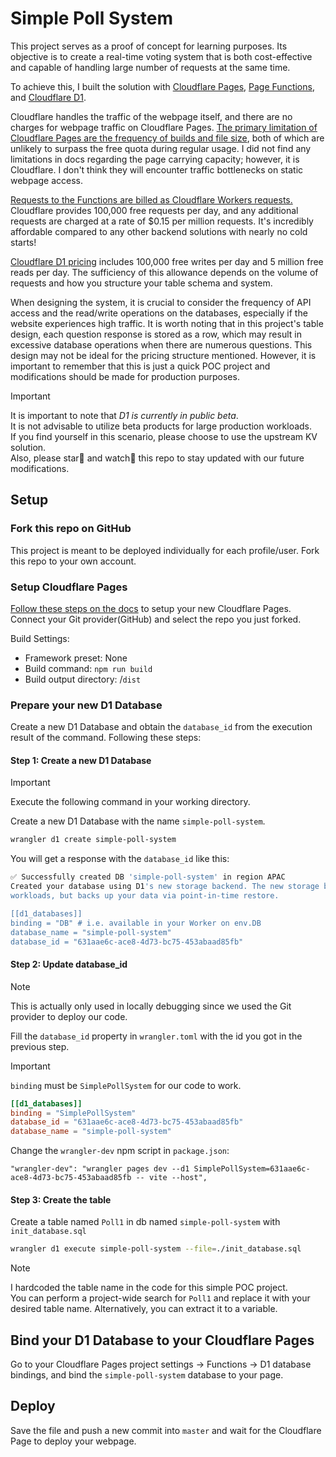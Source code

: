 # Simple Poll System

This project serves as a proof of concept for learning purposes. Its objective is to create a real-time voting system that is both cost-effective and capable of handling large number of requests at the same time.

To achieve this, I built the solution with [Cloudflare Pages](https://developers.cloudflare.com/pages), [Page Functions](https://developers.cloudflare.com/pages/functions/), and [Cloudflare D1](https://developers.cloudflare.com/d1/).

Cloudflare handles the traffic of the webpage itself, and there are no charges for webpage traffic on Cloudflare Pages. [The primary limitation of Cloudflare Pages are the frequency of builds and file size](https://developers.cloudflare.com/pages/platform/limits/), both of which are unlikely to surpass the free quota during regular usage. I did not find any limitations in docs regarding the page carrying capacity; however, it is Cloudflare. I don't think they will encounter traffic bottlenecks on static webpage access.

[Requests to the Functions are billed as Cloudflare Workers requests.](https://developers.cloudflare.com/pages/functions/pricing/) Cloudflare provides 100,000 free requests per day, and any additional requests are charged at a rate of $0.15 per million requests. It's incredibly affordable compared to any other backend solutions with nearly no cold starts!

[Cloudflare D1 pricing](https://developers.cloudflare.com/d1/platform/pricing/#billing-metrics) includes 100,000 free writes per day and 5 million free reads per day. The sufficiency of this allowance depends on the volume of requests and how you structure your table schema and system.

When designing the system, it is crucial to consider the frequency of API access and the read/write operations on the databases, especially if the website experiences high traffic. It is worth noting that in this project's table design, each question response is stored as a row, which may result in excessive database operations when there are numerous questions. This design may not be ideal for the pricing structure mentioned. However, it is important to remember that this is just a quick POC project and modifications should be made for production purposes.

> [!Important]
> It is important to note that _D1 is currently in public beta_.  
> It is not advisable to utilize beta products for large production workloads.  
> If you find yourself in this scenario, please choose to use the upstream KV solution.  
> Also, please star🌟 and watch👀 this repo to stay updated with our future modifications.

## Setup

### Fork this repo on GitHub

This project is meant to be deployed individually for each profile/user. Fork this repo to your own account.

### Setup Cloudflare Pages

[Follow these steps on the docs](https://developers.cloudflare.com/pages/get-started/guide/#connect-your-git-provider-to-pages) to setup your new Cloudflare Pages. Connect your Git provider(GitHub) and select the repo you just forked.

Build Settings:

- Framework preset: None
- Build command: `npm run build`
- Build output directory: /`dist`

### Prepare your new D1 Database

Create a new D1 Database and obtain the `database_id` from the execution result of the command. Following these steps:

#### Step 1: Create a new D1 Database

> [!IMPORTANT]  
> Execute the following command in your working directory.

Create a new D1 Database with the name `simple-poll-system`.

```bash
wrangler d1 create simple-poll-system
```

You will get a response with the `database_id` like this:

```bash
✅ Successfully created DB 'simple-poll-system' in region APAC
Created your database using D1's new storage backend. The new storage backend is not yet recommended for production
workloads, but backs up your data via point-in-time restore.

[[d1_databases]]
binding = "DB" # i.e. available in your Worker on env.DB
database_name = "simple-poll-system"
database_id = "631aae6c-ace8-4d73-bc75-453abaad85fb"
```

#### Step 2: Update database_id

> [!NOTE]
> This is actually only used in locally debugging since we used the Git provider to deploy our code.

Fill the `database_id` property in `wrangler.toml` with the id you got in the previous step.

> [!IMPORTANT]  
> `binding` must be `SimplePollSystem` for our code to work.

```toml
[[d1_databases]]
binding = "SimplePollSystem"
database_id = "631aae6c-ace8-4d73-bc75-453abaad85fb"
database_name = "simple-poll-system"
```

Change the `wrangler-dev` npm script in `package.json`:

```text
"wrangler-dev": "wrangler pages dev --d1 SimplePollSystem=631aae6c-ace8-4d73-bc75-453abaad85fb -- vite --host",
```

#### Step 3: Create the table

Create a table named `Poll1` in db named `simple-poll-system` with `init_database.sql`

```bash
wrangler d1 execute simple-poll-system --file=./init_database.sql
```

> [!NOTE]  
> I hardcoded the table name in the code for this simple POC project.  
> You can perform a project-wide search for `Poll1` and replace it with your desired table name. Alternatively, you can extract it to a variable.

## Bind your D1 Database to your Cloudflare Pages

Go to your Cloudflare Pages project settings → Functions → D1 database bindings, and bind the `simple-poll-system` database to your page.

## Deploy

Save the file and push a new commit into `master` and wait for the Cloudflare Page to deploy your webpage.
